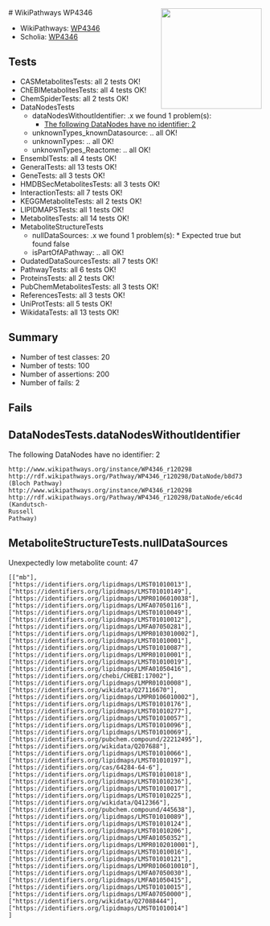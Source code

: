 <img style="float: right; width: 200px" src="https://upload.wikimedia.org/wikipedia/commons/thumb/8/83/Wplogo_with_text_500.png/640px-Wplogo_with_text_500.png" />
# WikiPathways WP4346

* WikiPathways: [WP4346](https://new.wikipathways.org/pathways/WP4346)
* Scholia: [WP4346](https://scholia.toolforge.org/wikipathways/WP4346)
## Tests
* CASMetabolitesTests: all 2 tests OK!
* ChEBIMetabolitesTests: all 4 tests OK!
* ChemSpiderTests: all 2 tests OK!
* DataNodesTests
    * dataNodesWithoutIdentifier: .x we found 1 problem(s):
        * [The following DataNodes have no identifier: 2](#d2d32fa1)
    * unknownTypes_knownDatasource: .. all OK!
    * unknownTypes: .. all OK!
    * unknownTypes_Reactome: .. all OK!
* EnsemblTests: all 4 tests OK!
* GeneralTests: all 13 tests OK!
* GeneTests: all 3 tests OK!
* HMDBSecMetabolitesTests: all 3 tests OK!
* InteractionTests: all 7 tests OK!
* KEGGMetaboliteTests: all 2 tests OK!
* LIPIDMAPSTests: all 1 tests OK!
* MetabolitesTests: all 14 tests OK!
* MetaboliteStructureTests
    * nullDataSources: .x we found 1 problem(s):
            * Expected true but found false
    * isPartOfAPathway: .. all OK!
* OudatedDataSourcesTests: all 7 tests OK!
* PathwayTests: all 6 tests OK!
* ProteinsTests: all 2 tests OK!
* PubChemMetabolitesTests: all 3 tests OK!
* ReferencesTests: all 3 tests OK!
* UniProtTests: all 5 tests OK!
* WikidataTests: all 13 tests OK!


## Summary

* Number of test classes: 20
* Number of tests: 100
* Number of assertions: 200
* Number of fails: 2

## Fails

<a name="d2d32fa1" />

## DataNodesTests.dataNodesWithoutIdentifier

The following DataNodes have no identifier: 2
```
http://www.wikipathways.org/instance/WP4346_r120298 http://rdf.wikipathways.org/Pathway/WP4346_r120298/DataNode/b8d73 (Bloch Pathway)
http://www.wikipathways.org/instance/WP4346_r120298 http://rdf.wikipathways.org/Pathway/WP4346_r120298/DataNode/e6c4d (Kandutsch-
Russell 
Pathway)
```

<a name="919041ed" />

## MetaboliteStructureTests.nullDataSources

Unexpectedly low metabolite count: 47
```
[["mb"],
["https://identifiers.org/lipidmaps/LMST01010013"],
["https://identifiers.org/lipidmaps/LMST01010149"],
["https://identifiers.org/lipidmaps/LMPR0106010038"],
["https://identifiers.org/lipidmaps/LMFA07050116"],
["https://identifiers.org/lipidmaps/LMST01010049"],
["https://identifiers.org/lipidmaps/LMST01010012"],
["https://identifiers.org/lipidmaps/LMFA07050281"],
["https://identifiers.org/lipidmaps/LMPR0103010002"],
["https://identifiers.org/lipidmaps/LMST01010001"],
["https://identifiers.org/lipidmaps/LMST01010087"],
["https://identifiers.org/lipidmaps/LMPR01010001"],
["https://identifiers.org/lipidmaps/LMST01010019"],
["https://identifiers.org/lipidmaps/LMFA01050416"],
["https://identifiers.org/chebi/CHEBI:17002"],
["https://identifiers.org/lipidmaps/LMPR01010008"],
["https://identifiers.org/wikidata/Q27116670"],
["https://identifiers.org/lipidmaps/LMPR0106010002"],
["https://identifiers.org/lipidmaps/LMST01010176"],
["https://identifiers.org/lipidmaps/LMST01010277"],
["https://identifiers.org/lipidmaps/LMST01010057"],
["https://identifiers.org/lipidmaps/LMST01010096"],
["https://identifiers.org/lipidmaps/LMST01010069"],
["https://identifiers.org/pubchem.compound/22212495"],
["https://identifiers.org/wikidata/Q207688"],
["https://identifiers.org/lipidmaps/LMST01010066"],
["https://identifiers.org/lipidmaps/LMST01010197"],
["https://identifiers.org/cas/64284-64-6"],
["https://identifiers.org/lipidmaps/LMST01010018"],
["https://identifiers.org/lipidmaps/LMST01010236"],
["https://identifiers.org/lipidmaps/LMST01010017"],
["https://identifiers.org/lipidmaps/LMST01010225"],
["https://identifiers.org/wikidata/Q412366"],
["https://identifiers.org/pubchem.compound/445638"],
["https://identifiers.org/lipidmaps/LMST01010089"],
["https://identifiers.org/lipidmaps/LMST01010124"],
["https://identifiers.org/lipidmaps/LMST01010206"],
["https://identifiers.org/lipidmaps/LMFA01050352"],
["https://identifiers.org/lipidmaps/LMPR0102010001"],
["https://identifiers.org/lipidmaps/LMST01010016"],
["https://identifiers.org/lipidmaps/LMST01010121"],
["https://identifiers.org/lipidmaps/LMPR0106010010"],
["https://identifiers.org/lipidmaps/LMFA07050030"],
["https://identifiers.org/lipidmaps/LMFA01050415"],
["https://identifiers.org/lipidmaps/LMST01010015"],
["https://identifiers.org/lipidmaps/LMFA07050000"],
["https://identifiers.org/wikidata/Q27088444"],
["https://identifiers.org/lipidmaps/LMST01010014"]
]
```

